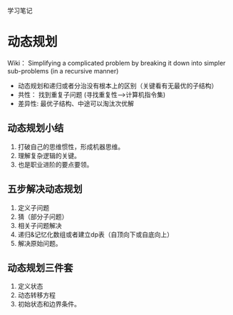 学习笔记

# 动态规划

Wiki： Simplifying a complicated problem by breaking it down into simpler sub-problems (in a recursive manner)

* 动态规划和递归或者分治没有根本上的区别（关键看有无最优的子结构）
* 共性： 找到重复子问题 (寻找重复性—>计算机指令集)
* 差异性: 最优子结构、中途可以淘汰次优解


## 动态规划小结

1. 打破自己的思维惯性，形成机器思维。
2. 理解复杂逻辑的关键。
3. 也是职业进阶的要点要领。

## 五步解决动态规划
1. 定义子问题
2. 猜（部分子问题）
3. 相关子问题解决
4. 递归&记忆化数组或者建立dp表（自顶向下或自底向上）
5. 解决原始问题。

## 动态规划三件套
1. 定义状态
2. 动态转移方程
3. 初始状态和边界条件。
